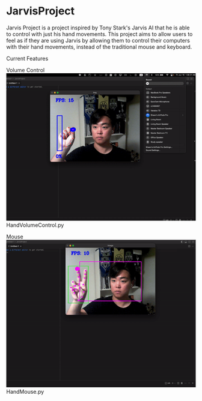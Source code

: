 # JarvisProject

Jarvis Project is a project inspired by Tony Stark's Jarvis AI that he is able to control with just his hand movements. This project aims to allow users to feel as if they are using Jarvis by allowing them to control their computers with their hand movements, instead of the traditional mouse and keyboard.

Current Features

Volume Control
![](https://github.com/ShawnCho2000/JarvisProject/blob/main/Resources/VolumeControl.gif)
HandVolumeControl.py


Mouse
![](https://github.com/ShawnCho2000/JarvisProject/blob/main/Resources/HandMouse.gif)
HandMouse.py
